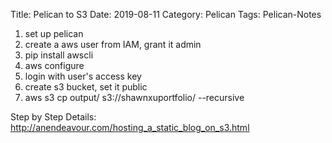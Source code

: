Title: Pelican to S3
Date: 2019-08-11
Category: Pelican
Tags: Pelican-Notes


1. set up pelican
2. create a aws user from IAM, grant it admin
3. pip install awscli
4. aws configure
5. login with user's access key
6. create s3 bucket, set it public
7. aws s3 cp output/ s3://shawnxuportfolio/ --recursive

Step by Step Details:
http://anendeavour.com/hosting_a_static_blog_on_s3.html